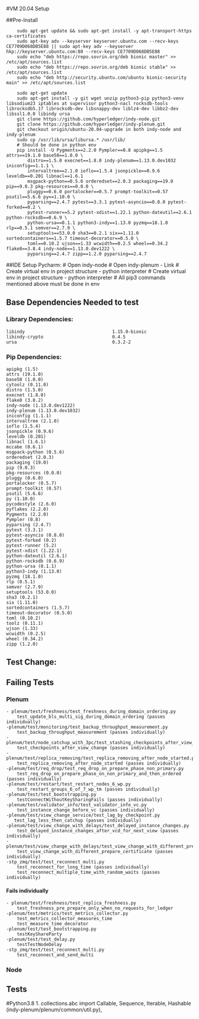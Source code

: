 #VM 20.04 Setup

##Pre-Install

        sudo apt-get update && sudo apt-get install -y apt-transport-https ca-certificates
        sudo apt-key adv --keyserver keyserver.ubuntu.com --recv-keys CE7709D068DB5E88 || sudo apt-key adv --keyserver hkp://keyserver.ubuntu.com:80 --recv-keys CE7709D068DB5E88
        sudo echo "deb https://repo.sovrin.org/deb bionic master" >> /etc/apt/sources.list
        sudo echo "deb https://repo.sovrin.org/deb bionic stable" >> /etc/apt/sources.list
        sudo echo "deb http://security.ubuntu.com/ubuntu bionic-security main" >> /etc/apt/sources.list

        sudo apt-get update
        sudo apt-get install -y git wget unzip python3-pip python3-venv libsodium23 iptables at supervisor python3-nacl rocksdb-tools librocksdb5.17 librocksdb-dev libsnappy-dev liblz4-dev libbz2-dev libssl1.0.0 libindy ursa
        git clone https://github.com/hyperledger/indy-node.git
        git clone https://github.com/hyperledger/indy-plenum.git
        git checkout origin/ubuntu-20.04-upgrade in both indy-node and indy-plenum
        sudo cp /usr/lib/ursa/libursa.* /usr/lib/
        # Should be done in python env
        pip install -U Pygments==2.2.0 Pympler==0.8 apipkg==1.5 attrs==19.1.0 base58==1.0.0 \
            distro==1.5.0 execnet==1.8.0 indy-plenum==1.13.0.dev1032 iniconfig==1.1.1 \
            intervaltree==2.1.0 ioflo==1.5.4 jsonpickle==0.9.6 leveldb==0.201 libnacl==1.6.1 
            msgpack-python==0.5.6 orderedset==2.0.3 packaging==19.0 pip==9.0.3 pkg-resources==0.0.0 \
            pluggy==0.6.0 portalocker==0.5.7 prompt-toolkit==0.57 psutil==5.6.6 py==1.10.0 \
            pyparsing==2.4.7 pytest==3.3.1 pytest-asyncio==0.8.0 pytest-forked==0.2 \
            pytest-runner==5.2 pytest-xdist==1.22.1 python-dateutil==2.6.1 python-rocksdb==0.6.9 \
            python-ursa==0.1.1 python3-indy==1.13.0 pyzmq==18.1.0 rlp==0.5.1 semver==2.7.9 \
            setuptools==53.0.0 sha3==0.2.1 six==1.11.0 sortedcontainers==1.5.7 timeout-decorator==0.5.0 \
            toml==0.10.2 ujson==1.33 wcwidth==0.2.5 wheel==0.34.2 flake8==3.8.4 indy-node==1.13.0.dev1222 \
            pyparsing==2.4.7 zipp==1.2.0 pyparsing==2.4.7 
##IDE Setup
    Pycharm: 
        # Open indy-node
        # Open indy-plenum - Link
        # Create virtual env in project structure - python interpreter
        # Create virtual env in project structure - python interpreter
        # All pip3 commands mentioned above must be done in env

## Base Dependencies Needed to test
### Library Dependencies:
    libindy                                	1.15.0-bionic
    libindy-crypto                         	0.4.5 
    ursa                                   	0.3.2-2
    
###  Pip Dependencies:


    apipkg (1.5)
    attrs (19.1.0)
    base58 (1.0.0)
    cytoolz (0.11.0)
    distro (1.5.0)
    execnet (1.8.0)
    flake8 (3.8.2)
    indy-node (1.13.0.dev1222)
    indy-plenum (1.13.0.dev1032)
    iniconfig (1.1.1)
    intervaltree (2.1.0)
    ioflo (1.5.4)
    jsonpickle (0.9.6)
    leveldb (0.201)
    libnacl (1.6.1)
    mccabe (0.6.1)
    msgpack-python (0.5.6)
    orderedset (2.0.3)
    packaging (19.0)
    pip (9.0.3)
    pkg-resources (0.0.0)
    pluggy (0.6.0)
    portalocker (0.5.7)
    prompt-toolkit (0.57)
    psutil (5.6.6)
    py (1.10.0)
    pycodestyle (2.6.0)
    pyflakes (2.2.0)
    Pygments (2.2.0)
    Pympler (0.8)
    pyparsing (2.4.7)
    pytest (3.3.1)
    pytest-asyncio (0.8.0)
    pytest-forked (0.2)
    pytest-runner (5.2)
    pytest-xdist (1.22.1)
    python-dateutil (2.6.1)
    python-rocksdb (0.6.9)
    python-ursa (0.1.1)
    python3-indy (1.13.0)
    pyzmq (18.1.0)
    rlp (0.5.1)
    semver (2.7.9)
    setuptools (53.0.0)
    sha3 (0.2.1)
    six (1.11.0)
    sortedcontainers (1.5.7)
    timeout-decorator (0.5.0)
    toml (0.10.2)
    toolz (0.11.1)
    ujson (1.33)
    wcwidth (0.2.5)
    wheel (0.34.2)
    zipp (1.2.0)


## Test Change:

## Failing Tests
### Plenum
    - plenum/test/freshness/test_freshness_during_domain_ordering.py 
        test_update_bls_multi_sig_during_domain_ordering (passes individually)
    -plenum/test/monitoring/test_backup_throughput_measurement.py
        test_backup_throughput_measurement (passes individually)
    -plenum/test/node_catchup_with_3pc/test_stashing_checkpoints_after_view_change.py
        test_checkpoints_after_view_change (passes individually)
    -plenum/test/replica_removing/test_replica_removing_after_node_started.py
        test_replica_removing_after_node_started (passes individually)
    -plenum/test/req_drop/test_req_drop_on_prepare_phase_non_primary.py
        test_req_drop_on_prepare_phase_on_non_primary_and_then_ordered (passes individually)
    -plenum/test/restart/test_restart_nodes_6_wp.py
        test_restart_groups_6_of_7_wp_tm (passes individually)
    -plenum/test/test_bootstrapping.py
        testConnectWithoutKeySharingFails (passes individually)
    -plenum/test/validator_info/test_validator_info_vc.py
        test_instance_change_before_vc (passes individually)
    -plenum/test/view_change_service/test_lag_by_checkpoint.py
       test_lag_less_then_catchup (passes individually)
    -plenum/test/view_change_with_delays/test_delayed_instance_changes.py
        test_delayed_instance_changes_after_vcd_for_next_view (passes individually)
    -plenum/test/view_change_with_delays/test_view_change_with_different_prepare_certificate.py
        test_view_change_with_different_prepare_certificate (passes individually)
    -stp_zmq/test/test_reconnect_multi.py
        test_reconnect_for_long_time (passes individually)
        test_reconnect_multiple_time_with_random_waits (passes individually)
#### Fails individually
    - plenum/test/freshness/test_replica_freshness.py
        test_freshness_pre_prepare_only_when_no_requests_for_ledger
    -plenum/test/metrics/test_metrics_collector.py
        test_metrics_collector_measures_time    
        test_measure_time_decorator
    -plenum/test/test_bootstrapping.py
        testKeyShareParty   
    -plenum/test/test_delay.py
        testTestNodeDelay
    -stp_zmq/test/test_reconnect_multi.py
        test_reconnect_and_send_multi
### Node
    

## Tests 

#Python3.8
    1. collections.abc import Callable, Sequence, Iterable, Hashable (indy-plenum/plenum/common/util.py), 

    

